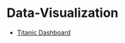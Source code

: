 # Data-Visualization
- [Titanic Dashboard](https://htmlpreview.github.io/?https://github.com/Sushmitha-KK/Data-Visualization/blob/master/Titanic_dashboard.html)
